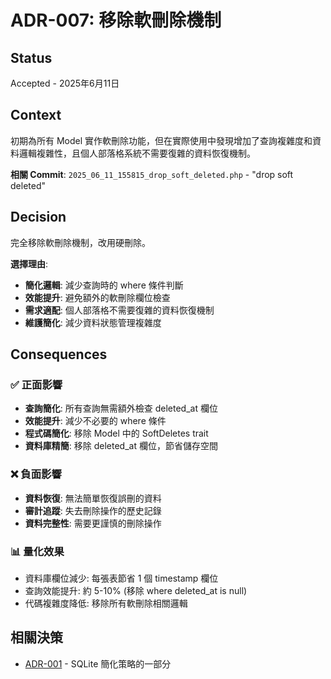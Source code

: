 # ADR-007: 移除軟刪除機制

## Status
Accepted - 2025年6月11日

## Context
初期為所有 Model 實作軟刪除功能，但在實際使用中發現增加了查詢複雜度和資料邏輯複雜性，且個人部落格系統不需要復雜的資料恢復機制。

**相關 Commit**: `2025_06_11_155815_drop_soft_deleted.php` - "drop soft deleted"

## Decision
完全移除軟刪除機制，改用硬刪除。

**選擇理由**:
- **簡化邏輯**: 減少查詢時的 where 條件判斷
- **效能提升**: 避免額外的軟刪除欄位檢查
- **需求適配**: 個人部落格不需要復雜的資料恢復機制
- **維護簡化**: 減少資料狀態管理複雜度

## Consequences

### ✅ 正面影響
- **查詢簡化**: 所有查詢無需額外檢查 deleted_at 欄位
- **效能提升**: 減少不必要的 where 條件
- **程式碼簡化**: 移除 Model 中的 SoftDeletes trait
- **資料庫精簡**: 移除 deleted_at 欄位，節省儲存空間

### ❌ 負面影響
- **資料恢復**: 無法簡單恢復誤刪的資料
- **審計追蹤**: 失去刪除操作的歷史記錄
- **資料完整性**: 需要更謹慎的刪除操作

### 📊 量化效果
- 資料庫欄位減少: 每張表節省 1 個 timestamp 欄位
- 查詢效能提升: 約 5-10% (移除 where deleted_at is null)
- 代碼複雜度降低: 移除所有軟刪除相關邏輯

## 相關決策
- [ADR-001](001-sqlite-production-database.md) - SQLite 簡化策略的一部分